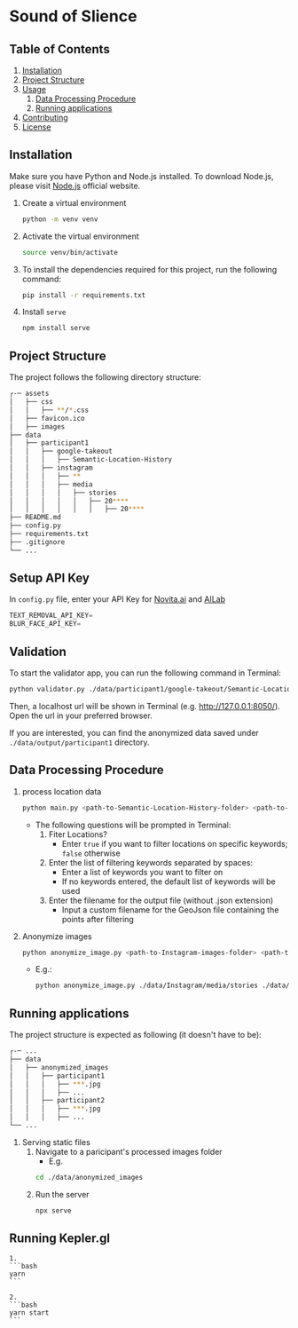 # Sound of Slience

## Table of Contents
1. [Installation](#installation)
2. [Project Structure](#project-structure)
3. [Usage](#usage)
    1. [Data Processing Procedure](#data-processing-procedure)
    2. [Running applications](#running-applications)
4. [Contributing](#contributing)
5. [License](#license)


## Installation
Make sure you have Python and Node.js installed. To download Node.js, please visit [Node.js](https://nodejs.org/en/download) official website.

1. Create a virtual environment
    ```bash
    python -m venv venv
    ```

2. Activate the virtual environment
    ```bash
    source venv/bin/activate
    ```

3. To install the dependencies required for this project, run the following command:
    ```bash
    pip install -r requirements.txt
    ```

4. Install `serve`
    ```bash
    npm install serve
    ```

## Project Structure

The project follows the following directory structure:
```bash
┌-─ assets
│   ├── css
│   │   ├── **/*.css
│   ├── favicon.ico
│   ├── images
├── data
│   ├── participant1
│   │   ├── google-takeout
│   │   │   ├── Semantic-Location-History
│   │   ├── instagram
│   │   │   ├── **
│   │   │   ├── media
│   │   │   │   ├── stories
│   │   │   │   │   ├── 20****
│   │   │   │   │   │   ├── 20****
├── README.md
├── config.py
├── requirements.txt
├── .gitignore
└── ...
```

## Setup API Key
In `config.py` file, enter your API Key for [Novita.ai](https://novita.ai/) and [AILab](https://www.ailabtools.com/)
```python
TEXT_REMOVAL_API_KEY=
BLUR_FACE_API_KEY= 
```

## Validation 

To start the validator app, you can run the following command in Terminal:

```bash
python validator.py ./data/participant1/google-takeout/Semantic-Location-History ./data/output/participant1
```
Then, a localhost url will be shown in Terminal (e.g. http://127.0.0.1:8050/). Open the url in your preferred browser. 

If you are interested, you can find the anonymized data saved under `./data/output/participant1` directory.


## Data Processing Procedure

1. process location data
    ```bash
    python main.py <path-to-Semantic-Location-History-folder> <path-to-output-folder> <path-to-stories.json-file>
    ```
    - The following questions will be prompted in Terminal:
        1. Fiter Locations?
            - Enter `true` if you want to filter locations on specific keywords; `false` otherwise
        2. Enter the list of filtering keywords separated by spaces:
            - Enter a list of keywords you want to filter on
            - If no keywords entered, the default list of keywords will be used
        3. Enter the filename for the output file (without .json extension)
            - Input a custom filename for the GeoJson file containing the points after filtering

2. Anonymize images
    ```bash
    python anonymize_image.py <path-to-Instagram-images-folder> <path-to-output-folder>
    ```
    - E.g.: 
        ```bash
        python anonymize_image.py ./data/Instagram/media/stories ./data/output
        ```

## Running applications

The project structure is expected as following (it doesn't have to be):
```bash
┌-─ ...
├── data
│   ├── anonymized_images
│   │   ├── participant1
│   │   │   ├── ***.jpg
│   │   │   ├── ...
│   │   ├── participant2
│   │   │   ├── ***.jpg
│   │   │   ├── ...
└── ...
```

1. Serving static files
    1. Navigate to a paricipant's processed images folder
        - E.g.
        ```bash
        cd ./data/anonymized_images
        ```
    2. Run the server
        ```bash
        npx serve
        ```

## Running Kepler.gl
    1. 
    ```bash
    yarn
    ```

    2. 
    ```bash
    yarn start
    ```
